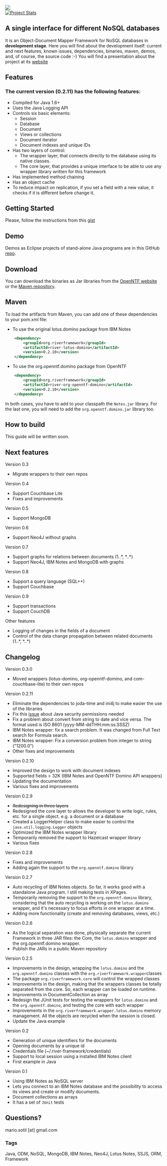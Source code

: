 <img src="http://www.riverframework.org/images/river-header.png" /><br/>
[![Project Stats](https://www.openhub.net/p/river-framework/widgets/project_thin_badge.gif)](https://www.openhub.net/p/river-framework)

## A single interface for different NoSQL databases

It is an Object-Document Mapper Framework for NoSQL databases in **development stage**. Here you will find about the development itself: current and next features, known issues, dependencies, binaries, maven, demos, and, of course, the source code :-)  You will find a presentation about the project at its [website](http://www.riverframework.org)


## Features

### The current version (0.2.11) has the following features: 

- Compiled for Java 1.6+ 
- Uses the Java Logging API
- Controls six basic elements:
  - Session
  - Database
  - Document
  - Views or collections
  - Document iterator
  - Document indexes and unique IDs
- Has two layers of control:
  - The wrapper layer, that connects directly to the database using its native classes. 
  - The core layer, that provides a unique interface to be able to use any wrapper library written for this framework 
- Has implemented method chaining
- Has an object cache
- To reduce impact on replication, if you set a field with a new value, it checks if it is different before change it.

## Getting Started

Please, follow the instructions from this [gist](https://gist.github.com/mariosotil/997ffc46a330537d0165)

## Demo

Demos as Eclipse projects of stand-alone Java programs are in this GitHub [repo](https://github.com/mariosotil/river-framework-demo).

## Download

You can download the binaries as Jar libraries from the [OpenNTF website](http://www.openntf.org/main.nsf/project.xsp?r=project/River%20Framework/releases/) or the [Maven repository](http://mvnrepository.com/artifact/org.riverframework).

## Maven

To load the artifacts from Maven, you can add one of these dependencies to your pom.xml file:

- To use the original lotus.domino package from IBM Notes

```xml
    <dependency>
        <groupId>org.riverframework</groupId>
        <artifactId>river-lotus-domino</artifactId>
        <version>0.2.10</version>
    </dependency>
```

- To use the org.openntf.domino package from OpenNTF

```xml
    <dependency>
        <groupId>org.riverframework</groupId>
        <artifactId>river-org-openntf-domino</artifactId>
        <version>0.2.10</version>
    </dependency>
```

In both cases, you have to add to your classpath the `Notes.jar` library. For the last one, you will need to add the `org.openntf.domino.jar` library too.


## How to build

This guide will be written soon.


## Next features

Version 0.3
- Migrate wrappers to their own repos

Version 0.4
- Support Couchbase Lite 
- Fixes and improvements

Version 0.5
- Support MongoDB

Version 0.6
- Support Neo4J without graphs

Version 0.7
- Support graphs for relations between documents (1..\*, \*..\*) 
- Support Neo4J, IBM Notes and MongoDB with graphs

Version 0.8
- Support a query language (SQL++)
- Support Couchbase

Version 0.9
- Support transactions
- Support CouchDB
 

Other features
- Logging of changes in the fields of a document
- Control of the data change propagation between related documents (1..\*, \*..\*)

## Changelog

Version 0.3.0
- Moved wrappers (lotus-domino, org-openntf-domino, and com-couchbase-lite) to their own repos

Version 0.2.11
- Eliminate the dependencies to joda-time and ini4j to make easier the use of the libraries
- Fix this [issue](https://github.com/mariosotil/river-framework/issues/1) about Java security permissions needed
- Fix a problem about convert from string to date and vice versa. The format used is ISO 8601 (yyyy-MM-ddTHH:mm:ss.SSSZ)
- IBM Notes wrapper: fix a search problem. It was changed from Full Text search for Formula search.
- IBM Notes wrapper: Fix a conversion problem from integer to string ("1200.0")
- Other fixes and improvements

Version 0.2.10
- Improved the design to work with document indexes
- Supported fields > 32K (IBM Notes and OpenNTF Domino API wrappers)
- Updating the documentation 
- Various fixes and improvements

Version 0.2.9
- ~~Redesigning in three layers~~
- Redesigned the core layer to allows the developer to write logic, rules, etc. for a single object. e.g. a document or a database
- Created a LoggerHelper class to make easier to control the `java.util.logging.Logger` objects
- Optimized the IBM Notes wrapper library
- Temporarily removed the support to Hazelcast wrapper library
- Various fixes 

Version 0.2.8
- Fixes and improvements
- Adding again the support to the `org.openntf.domino` library

Version 0.2.7
- Auto recycling of IBM Notes objects. So far, it works good with a standalone Java program. I still making tests in XPages.
- Temporarily removing the support to the `org.openntf.domino` library, considering that the auto recycling is working on the `lotus.domino` wrapper, and it's necessary to focus efforts in one wrapper at a time. 
- Adding more functionality (create and removing databases, views, etc.)

Version 0.2.6
- As the logical separation was done, physically separate the current Framework in three JAR files: the Core, the `lotus.domino` wrapper and the org.openntf.domino wrapper.
- Publish the JARs in a public Maven repository

Version 0.2.5
- Improvements in the design, wrapping the `lotus.domino` and the `org.openntf.domino` classes with the `org.riverframework.wrapper`classes
- The package `org.riverframework.core` will control the wrapped classes 
- Improvements in the design, making that the wrappers classes be totally separated from the core. So, each wrapper can be loaded on runtime.
- Improvements in DocumentCollection as array
- Redesign the JUnit tests for testing the wrappers for `lotus.domino` and the `org.openntf.domino`, and testing the core with each wrapper
- Improvements in the `org.riverframework.wrapper.lotus.domino` memory management. All the objects are recycled when the session is closed.
- Update the Java example

Version 0.2
- Generation of unique identifiers for the documents
- Opening documents by a unique id
- Credentials file (~/.river-framework/credentials)
- Support to local session using a installed IBM Notes client 
- First example in Java

Version 0.1
- Using IBM Notes as NoSQL server
- Lets you connect to an IBM Notes database and the possibility to access its views and create or modify documents.
- Document collections as arrays
- It has a set of `JUnit` tests

## Questions?

mario.sotil [at] gmail.com

### Tags

Java, ODM, NoSQL, MongoDB, IBM Notes, Neo4J, Lotus Notes, SSJS, ORM, Framework


